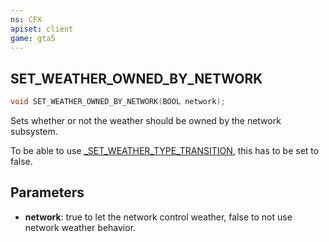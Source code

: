 ```yaml
---
ns: CFX
apiset: client
game: gta5
---
```

## SET_WEATHER_OWNED_BY_NETWORK

```c
void SET_WEATHER_OWNED_BY_NETWORK(BOOL network);
```

Sets whether or not the weather should be owned by the network subsystem.

To be able to use [_SET_WEATHER_TYPE_TRANSITION](#_0x578C752848ECFA0C), this has to be set to false.

## Parameters
* **network**: true to let the network control weather, false to not use network weather behavior.

